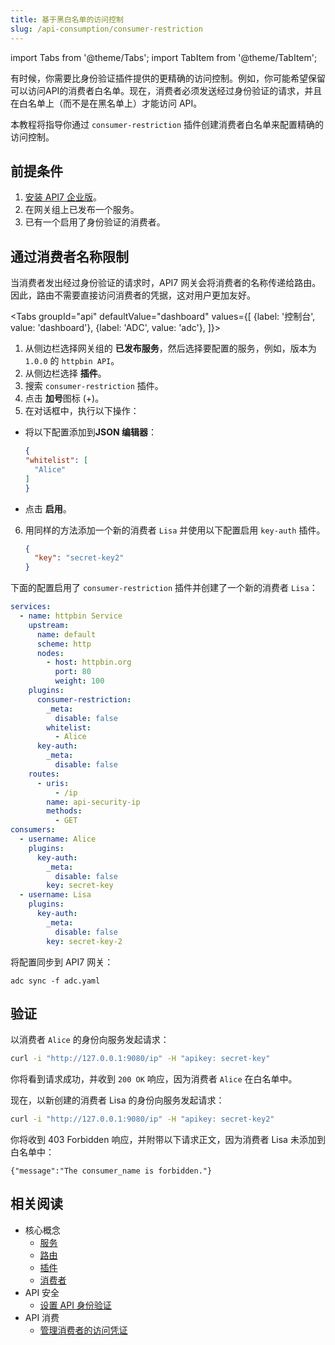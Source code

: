 ```yaml
---
title: 基于黑白名单的访问控制
slug: /api-consumption/consumer-restriction
---
```


import Tabs from '@theme/Tabs';
import TabItem from '@theme/TabItem';

有时候，你需要比身份验证插件提供的更精确的访问控制。例如，你可能希望保留可以访问API的消费者白名单。现在，消费者必须发送经过身份验证的请求，并且在白名单上（而不是在黑名单上）才能访问 API。

本教程将指导你通过 `consumer-restriction` 插件创建消费者白名单来配置精确的访问控制。

## 前提条件

1. [安装 API7 企业版](../getting-started/install-api7-ee.md)。
2. 在网关组上已发布一个服务。
3. 已有一个启用了身份验证的消费者。

## 通过消费者名称限制

当消费者发出经过身份验证的请求时，API7 网关会将消费者的名称传递给路由。因此，路由不需要直接访问消费者的凭据，这对用户更加友好。

<Tabs
groupId="api"
defaultValue="dashboard"
values={[
{label: '控制台', value: 'dashboard'},
{label: 'ADC', value: 'adc'},
]}>

<TabItem value="dashboard">

1. 从侧边栏选择网关组的 **已发布服务**，然后选择要配置的服务，例如，版本为 `1.0.0` 的 `httpbin API`。
2. 从侧边栏选择 **插件**。
3. 搜索 `consumer-restriction` 插件。
4. 点击 **加号**图标 (+)。
5. 在对话框中，执行以下操作：

* 将以下配置添加到**JSON 编辑器**：


    ```json
    {
    "whitelist": [
      "Alice"
    ]
    }
    ```

* 点击 **启用**。

6. 用同样的方法添加一个新的消费者 `Lisa` 并使用以下配置启用 `key-auth` 插件。

    ```json
    {
      "key": "secret-key2"
    }
    ```

</TabItem>

<TabItem value="adc">

下面的配置启用了 `consumer-restriction` 插件并创建了一个新的消费者 `Lisa`：

```yaml title="adc.yaml"
services:
  - name: httpbin Service
    upstream:
      name: default
      scheme: http
      nodes:
        - host: httpbin.org
          port: 80
          weight: 100
    plugins:
      consumer-restriction:
        _meta:
          disable: false
        whitelist:
          - Alice
      key-auth:
        _meta:
          disable: false
    routes:
      - uris:
          - /ip
        name: api-security-ip
        methods:
          - GET
consumers:
  - username: Alice
    plugins:
      key-auth:
        _meta:
          disable: false
        key: secret-key
  - username: Lisa
    plugins:
      key-auth:
        _meta:
          disable: false
        key: secret-key-2
```

将配置同步到 API7 网关：

```shell
adc sync -f adc.yaml
```

</TabItem>
</Tabs>

## 验证

以消费者 `Alice` 的身份向服务发起请求：

```bash
curl -i "http://127.0.0.1:9080/ip" -H "apikey: secret-key" 
```

你将看到请求成功，并收到 `200 OK` 响应，因为消费者 `Alice` 在白名单中。

现在，以新创建的消费者 Lisa 的身份向服务发起请求：

```bash
curl -i "http://127.0.0.1:9080/ip" -H "apikey: secret-key2" 
```

你将收到 403 Forbidden 响应，并附带以下请求正文，因为消费者 Lisa 未添加到白名单中：

```text
{"message":"The consumer_name is forbidden."}
```

## 相关阅读

- 核心概念
  - [服务](../key-concepts/services.md)
  - [路由](../key-concepts/routes.md)
  - [插件](../key-concepts/plugins.md)
  - [消费者](../key-concepts/consumers.md)
- API 安全
  - [设置 API 身份验证](../api-security/api-authentication.md)
- API 消费
  - [管理消费者的访问凭证](../api-consumption/manage-consumer-credentials.md)
